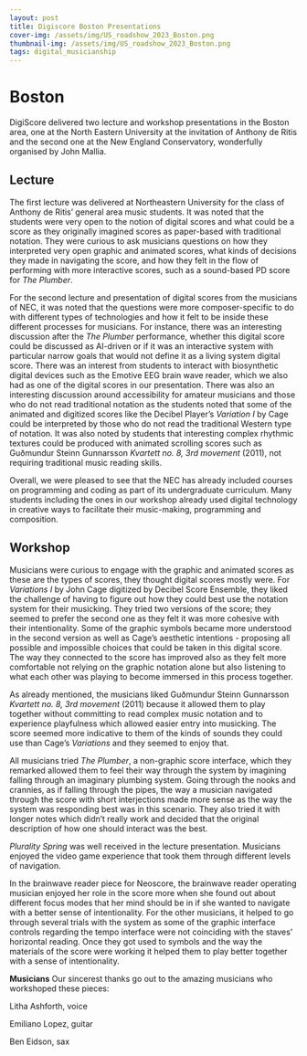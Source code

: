 ```yaml
---
layout: post
title: Digiscore Boston Presentations
cover-img: /assets/img/US_roadshow_2023_Boston.png
thumbnail-img: /assets/img/US_roadshow_2023_Boston.png
tags: digital_musicianship
---
```


# **Boston**

DigiScore delivered two lecture and workshop presentations in the Boston area, one at the North Eastern University at 
the invitation of Anthony de Ritis and the second one at the New England Conservatory, wonderfully organised by John Mallia. 


## **Lecture**
The first lecture was delivered at Northeastern University for the class of Anthony de Ritis’ general area music students. 
It was noted that the students were very open to the notion of digital scores and what could be a score as they originally 
imagined scores as paper-based with traditional notation. They were curious to ask musicians questions on how they interpreted 
very open graphic and animated scores, what kinds of decisions they made in navigating the score, and how they felt in the 
flow of performing with more interactive scores, such as a sound-based PD score for *The Plumber*. 

For the second lecture and presentation of digital scores from the musicians of NEC, it was noted that the questions were 
more composer-specific to do with different types of technologies and how it felt to be inside these different processes 
for musicians. For instance, there was an interesting discussion after the *The Plumber* performance, whether this digital score 
could be discussed as AI-driven or if it was an interactive system with particular narrow goals that would not define it 
as a living system digital score. There was an interest from students to interact with biosynthetic digital devices such 
as the Emotive EEG brain wave reader, which we also had as one of the digital scores in our presentation. There was also 
an interesting discussion around accessibility for amateur musicians and those who do not read traditional notation as 
the students noted that some of the animated and digitized scores like the Decibel Player’s *Variation I* by Cage could be 
interpreted by those who do not read the traditional Western type of notation. It was also noted by students that interesting 
complex rhythmic textures could be produced with animated scrolling scores such as Guðmundur Steinn Gunnarsson 
*Kvartett no. 8, 3rd movement* (2011), not requiring traditional music reading skills.

Overall, we were pleased to see that the NEC has already included courses on programming and coding as part of its 
undergraduate curriculum. Many students including the ones in our workshop already used digital technology in creative 
ways to facilitate their music-making, programming and composition.


## **Workshop**

Musicians were curious to engage with the graphic and animated scores as these are the types of scores, they thought digital 
scores mostly were. For *Variations I* by John Cage digitized by Decibel Score Ensemble, they liked the challenge of 
having to figure out how they could best use the notation system for their musicking. They tried two versions of the score; 
they seemed to prefer the second one as they felt it was more cohesive with their intentionality. Some of the graphic symbols 
became more understood in the second version as well as Cage’s aesthetic intentions - proposing all possible and impossible 
choices that could be taken in this digital score. The way they connected to the score has improved also as they felt 
more comfortable not relying on the graphic notation alone but also listening to what each other was playing to become 
immersed in this process together.

As already mentioned, the musicians liked Guðmundur Steinn Gunnarsson *Kvartett no. 8, 3rd movement* (2011) because 
it allowed them to play together without committing to read complex music notation and to experience playfulness which 
allowed easier entry into musicking. The score seemed more indicative to them of the kinds of sounds they could use than 
Cage’s *Variations* and they seemed to enjoy that. 

All musicians tried *The Plumber*, a non-graphic score interface, which they remarked allowed them to feel their way 
through the system by imagining falling through an imaginary plumbing system. Going through the nooks and crannies, as 
if falling through the pipes, the way a musician navigated through the score with short interjections made more sense as 
the way the system was responding best was in this scenario. They also tried it with longer notes which didn’t really work 
and decided that the original description of how one should interact was the best.

*Plurality Spring* was well received in the lecture presentation. Musicians enjoyed the video game experience that took 
them through different levels of navigation. 

In the brainwave reader piece for Neoscore, the brainwave reader operating musician enjoyed her role in the score more 
when she found out about different focus modes that her mind should be in if she wanted to navigate with a better sense 
of intentionality. For the other musicians, it helped to go through several trials with the system as some of the graphic 
interface controls regarding the tempo interface were not coinciding with the staves' horizontal reading. Once they got 
used to symbols and the way the materials of the score were working it helped them to play better together with a sense 
of intentionality.


**Musicians**
Our sincerest thanks go out to the amazing musicians who workshoped these pieces:


Litha Ashforth, voice

Emiliano Lopez, guitar

Ben Eidson, sax



